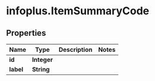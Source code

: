 # infoplus.ItemSummaryCode

## Properties
Name | Type | Description | Notes
------------ | ------------- | ------------- | -------------
**id** | **Integer** |  | 
**label** | **String** |  | 



